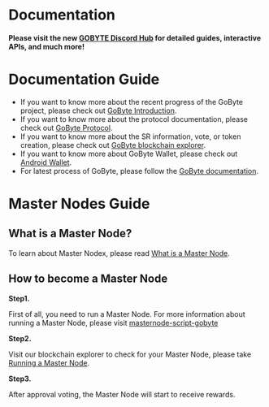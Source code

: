 # Documentation

#### Please visit the new [GOBYTE Discord Hub](https://discord.gobyte.network/) for detailed guides, interactive APIs, and much more!

# Documentation Guide

+ If you want to know more about the recent progress of the GoByte project, please check out [GoByte Introduction](https://github.com/gobytecoin/Documentation/tree/master/English_Documentation/GoByte_Introduction).  
+ If you want to know more about the protocol documentation, please check out [GoByte Protocol](https://github.com/gobytecoin/Documentation/tree/master/English_Documentation/GoByte_Protocol).  
+ If you want to know more about the SR information, vote, or token creation, please check out [GoByte blockchain explorer](https://github.com/gobytecoin/Documentation/tree/master/English_Documentation/GoByte_Blockchain_Explorer). 
+ If you want to know more about GoByte Wallet, please check out [Android Wallet](https://github.com/gobytecoin/Documentation/blob/master/English_Documentation/Android_Wallet/Guide_to_Android_Wallet.md).
+ For latest process of GoByte, please follow the [GoByte documentation](https://github.com/gobytecoin/Documentation/tree/master/English_Documentation).

# Master Nodes Guide

## What is a Master Node?

To learn about Master Nodex, please read  [What is a Master Node](https://github.com/gobytecoin/Documentation/blob/master/English_Documentation/Gobyte_Blockchain_Explorer/What_is_a_Master_Node.md).

## How to become a Master Node

**Step1.**

First of all, you need to run a Master Node. For more information about running a Master Node, please visit [masternode-script-gobyte](https://github.com/gobytecoin/masternode-script-gobyte/README.md)

**Step2.** 

Visit our blockchain explorer to check for your Master Node, please take [Running a Master Node](https://github.com/gobytecoin/Documentation/blob/master/English_Documentation/TRON_Blockchain_Explorer_Introduction/How_to_run_a_Super_Representative.md).

**Step3.** 

After approval voting, the Master Node will start to receive rewards.
